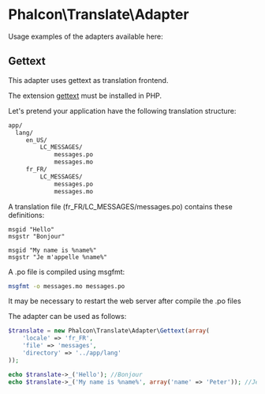 
Phalcon\Translate\Adapter
=========================

Usage examples of the adapters available here:

Gettext
-------
This adapter uses gettext as translation frontend.

The extension [gettext](http://www.php.net/manual/en/book.gettext.php) must be installed in PHP.

Let's pretend your application have the following translation structure:

```bash
app/
  lang/
     en_US/
         LC_MESSAGES/
             messages.po
             messages.mo
     fr_FR/
         LC_MESSAGES/
             messages.po
             messages.mo
```

A translation file (fr_FR/LC_MESSAGES/messages.po) contains these definitions:

```gettext
msgid "Hello"
msgstr "Bonjour"

msgid "My name is %name%"
msgstr "Je m'appelle %name%"
```

A .po file is compiled using msgfmt:

```bash
msgfmt -o messages.mo messages.po
```

It may be necessary to restart the web server after compile the .po files

The adapter can be used as follows:

```php
$translate = new Phalcon\Translate\Adapter\Gettext(array(
	'locale' => 'fr_FR',
	'file' => 'messages',
	'directory' => '../app/lang'
));
```

```php
echo $translate->_('Hello'); //Bonjour
echo $translate->_('My name is %name%', array('name' => 'Peter')); //Je m'appelle %name%
```

